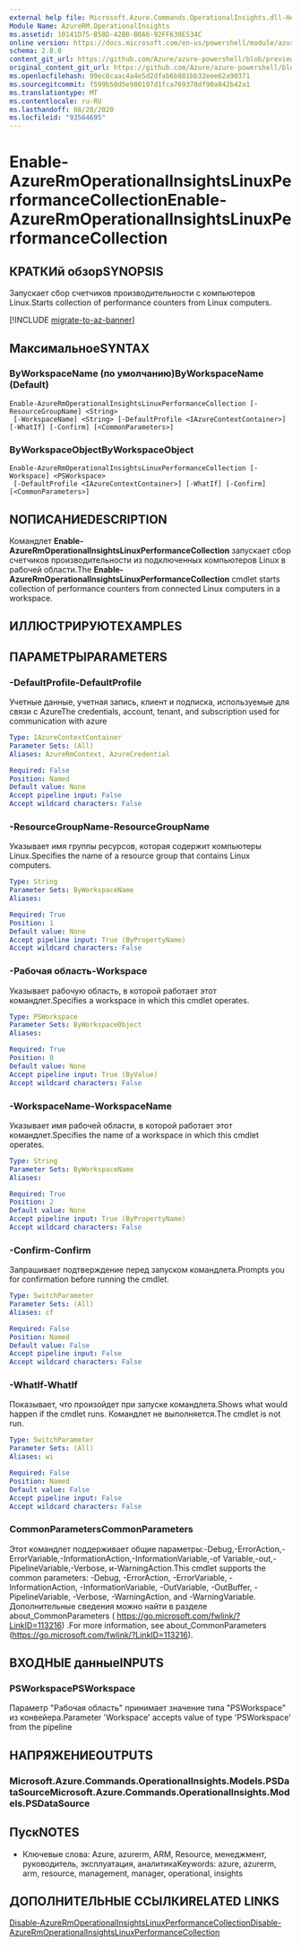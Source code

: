 ```yaml
---
external help file: Microsoft.Azure.Commands.OperationalInsights.dll-Help.xml
Module Name: AzureRM.OperationalInsights
ms.assetid: 10141D75-B58D-42B0-B0A6-92FF630E534C
online version: https://docs.microsoft.com/en-us/powershell/module/azurerm.operationalinsights/enable-azurermoperationalinsightslinuxperformancecollection
schema: 2.0.0
content_git_url: https://github.com/Azure/azure-powershell/blob/preview/src/ResourceManager/OperationalInsights/Commands.OperationalInsights/help/Enable-AzureRmOperationalInsightsLinuxPerformanceCollection.md
original_content_git_url: https://github.com/Azure/azure-powershell/blob/preview/src/ResourceManager/OperationalInsights/Commands.OperationalInsights/help/Enable-AzureRmOperationalInsightsLinuxPerformanceCollection.md
ms.openlocfilehash: 99ec8caac4a4e5d2dfab6b881bb32eee62a90371
ms.sourcegitcommit: f599b50d5e980197d1fca769378df90a842b42a1
ms.translationtype: MT
ms.contentlocale: ru-RU
ms.lasthandoff: 08/20/2020
ms.locfileid: "93564695"
---
```

# <span data-ttu-id="7c4c9-101">Enable-AzureRmOperationalInsightsLinuxPerformanceCollection</span><span class="sxs-lookup"><span data-stu-id="7c4c9-101">Enable-AzureRmOperationalInsightsLinuxPerformanceCollection</span></span>

## <span data-ttu-id="7c4c9-102">КРАТКИй обзор</span><span class="sxs-lookup"><span data-stu-id="7c4c9-102">SYNOPSIS</span></span>
<span data-ttu-id="7c4c9-103">Запускает сбор счетчиков производительности с компьютеров Linux.</span><span class="sxs-lookup"><span data-stu-id="7c4c9-103">Starts collection of performance counters from Linux computers.</span></span>

[!INCLUDE [migrate-to-az-banner](../../includes/migrate-to-az-banner.md)]

## <span data-ttu-id="7c4c9-104">Максимальное</span><span class="sxs-lookup"><span data-stu-id="7c4c9-104">SYNTAX</span></span>

### <span data-ttu-id="7c4c9-105">ByWorkspaceName (по умолчанию)</span><span class="sxs-lookup"><span data-stu-id="7c4c9-105">ByWorkspaceName (Default)</span></span>
```
Enable-AzureRmOperationalInsightsLinuxPerformanceCollection [-ResourceGroupName] <String>
 [-WorkspaceName] <String> [-DefaultProfile <IAzureContextContainer>] [-WhatIf] [-Confirm] [<CommonParameters>]
```

### <span data-ttu-id="7c4c9-106">ByWorkspaceObject</span><span class="sxs-lookup"><span data-stu-id="7c4c9-106">ByWorkspaceObject</span></span>
```
Enable-AzureRmOperationalInsightsLinuxPerformanceCollection [-Workspace] <PSWorkspace>
 [-DefaultProfile <IAzureContextContainer>] [-WhatIf] [-Confirm] [<CommonParameters>]
```

## <span data-ttu-id="7c4c9-107">NОПИСАНИЕ</span><span class="sxs-lookup"><span data-stu-id="7c4c9-107">DESCRIPTION</span></span>
<span data-ttu-id="7c4c9-108">Командлет **Enable-AzureRmOperationalInsightsLinuxPerformanceCollection** запускает сбор счетчиков производительности из подключенных компьютеров Linux в рабочей области.</span><span class="sxs-lookup"><span data-stu-id="7c4c9-108">The **Enable-AzureRmOperationalInsightsLinuxPerformanceCollection** cmdlet starts collection of performance counters from connected Linux computers in a workspace.</span></span>

## <span data-ttu-id="7c4c9-109">ИЛЛЮСТРИРУЮТ</span><span class="sxs-lookup"><span data-stu-id="7c4c9-109">EXAMPLES</span></span>

## <span data-ttu-id="7c4c9-110">ПАРАМЕТРЫ</span><span class="sxs-lookup"><span data-stu-id="7c4c9-110">PARAMETERS</span></span>

### <span data-ttu-id="7c4c9-111">-DefaultProfile</span><span class="sxs-lookup"><span data-stu-id="7c4c9-111">-DefaultProfile</span></span>
<span data-ttu-id="7c4c9-112">Учетные данные, учетная запись, клиент и подписка, используемые для связи с Azure</span><span class="sxs-lookup"><span data-stu-id="7c4c9-112">The credentials, account, tenant, and subscription used for communication with azure</span></span>

```yaml
Type: IAzureContextContainer
Parameter Sets: (All)
Aliases: AzureRmContext, AzureCredential

Required: False
Position: Named
Default value: None
Accept pipeline input: False
Accept wildcard characters: False
```

### <span data-ttu-id="7c4c9-113">-ResourceGroupName</span><span class="sxs-lookup"><span data-stu-id="7c4c9-113">-ResourceGroupName</span></span>
<span data-ttu-id="7c4c9-114">Указывает имя группы ресурсов, которая содержит компьютеры Linux.</span><span class="sxs-lookup"><span data-stu-id="7c4c9-114">Specifies the name of a resource group that contains Linux computers.</span></span>

```yaml
Type: String
Parameter Sets: ByWorkspaceName
Aliases: 

Required: True
Position: 1
Default value: None
Accept pipeline input: True (ByPropertyName)
Accept wildcard characters: False
```

### <span data-ttu-id="7c4c9-115">-Рабочая область</span><span class="sxs-lookup"><span data-stu-id="7c4c9-115">-Workspace</span></span>
<span data-ttu-id="7c4c9-116">Указывает рабочую область, в которой работает этот командлет.</span><span class="sxs-lookup"><span data-stu-id="7c4c9-116">Specifies a workspace in which this cmdlet operates.</span></span>

```yaml
Type: PSWorkspace
Parameter Sets: ByWorkspaceObject
Aliases: 

Required: True
Position: 0
Default value: None
Accept pipeline input: True (ByValue)
Accept wildcard characters: False
```

### <span data-ttu-id="7c4c9-117">-WorkspaceName</span><span class="sxs-lookup"><span data-stu-id="7c4c9-117">-WorkspaceName</span></span>
<span data-ttu-id="7c4c9-118">Указывает имя рабочей области, в которой работает этот командлет.</span><span class="sxs-lookup"><span data-stu-id="7c4c9-118">Specifies the name of a workspace in which this cmdlet operates.</span></span>

```yaml
Type: String
Parameter Sets: ByWorkspaceName
Aliases: 

Required: True
Position: 2
Default value: None
Accept pipeline input: True (ByPropertyName)
Accept wildcard characters: False
```

### <span data-ttu-id="7c4c9-119">-Confirm</span><span class="sxs-lookup"><span data-stu-id="7c4c9-119">-Confirm</span></span>
<span data-ttu-id="7c4c9-120">Запрашивает подтверждение перед запуском командлета.</span><span class="sxs-lookup"><span data-stu-id="7c4c9-120">Prompts you for confirmation before running the cmdlet.</span></span>

```yaml
Type: SwitchParameter
Parameter Sets: (All)
Aliases: cf

Required: False
Position: Named
Default value: False
Accept pipeline input: False
Accept wildcard characters: False
```

### <span data-ttu-id="7c4c9-121">-WhatIf</span><span class="sxs-lookup"><span data-stu-id="7c4c9-121">-WhatIf</span></span>
<span data-ttu-id="7c4c9-122">Показывает, что произойдет при запуске командлета.</span><span class="sxs-lookup"><span data-stu-id="7c4c9-122">Shows what would happen if the cmdlet runs.</span></span>
<span data-ttu-id="7c4c9-123">Командлет не выполняется.</span><span class="sxs-lookup"><span data-stu-id="7c4c9-123">The cmdlet is not run.</span></span>

```yaml
Type: SwitchParameter
Parameter Sets: (All)
Aliases: wi

Required: False
Position: Named
Default value: False
Accept pipeline input: False
Accept wildcard characters: False
```

### <span data-ttu-id="7c4c9-124">CommonParameters</span><span class="sxs-lookup"><span data-stu-id="7c4c9-124">CommonParameters</span></span>
<span data-ttu-id="7c4c9-125">Этот командлет поддерживает общие параметры:-Debug,-ErrorAction,-ErrorVariable,-InformationAction,-InformationVariable,-of Variable,-out,-PipelineVariable,-Verbose, и-WarningAction.</span><span class="sxs-lookup"><span data-stu-id="7c4c9-125">This cmdlet supports the common parameters: -Debug, -ErrorAction, -ErrorVariable, -InformationAction, -InformationVariable, -OutVariable, -OutBuffer, -PipelineVariable, -Verbose, -WarningAction, and -WarningVariable.</span></span> <span data-ttu-id="7c4c9-126">Дополнительные сведения можно найти в разделе about_CommonParameters ( https://go.microsoft.com/fwlink/?LinkID=113216) .</span><span class="sxs-lookup"><span data-stu-id="7c4c9-126">For more information, see about_CommonParameters (https://go.microsoft.com/fwlink/?LinkID=113216).</span></span>

## <span data-ttu-id="7c4c9-127">ВХОДНЫЕ данные</span><span class="sxs-lookup"><span data-stu-id="7c4c9-127">INPUTS</span></span>

### <span data-ttu-id="7c4c9-128">PSWorkspace</span><span class="sxs-lookup"><span data-stu-id="7c4c9-128">PSWorkspace</span></span>
<span data-ttu-id="7c4c9-129">Параметр "Рабочая область" принимает значение типа "PSWorkspace" из конвейера.</span><span class="sxs-lookup"><span data-stu-id="7c4c9-129">Parameter 'Workspace' accepts value of type 'PSWorkspace' from the pipeline</span></span>

## <span data-ttu-id="7c4c9-130">НАПРЯЖЕНИЕ</span><span class="sxs-lookup"><span data-stu-id="7c4c9-130">OUTPUTS</span></span>

### <span data-ttu-id="7c4c9-131">Microsoft.Azure.Commands.OperationalInsights.Models.PSDataSource</span><span class="sxs-lookup"><span data-stu-id="7c4c9-131">Microsoft.Azure.Commands.OperationalInsights.Models.PSDataSource</span></span>

## <span data-ttu-id="7c4c9-132">Пуск</span><span class="sxs-lookup"><span data-stu-id="7c4c9-132">NOTES</span></span>
* <span data-ttu-id="7c4c9-133">Ключевые слова: Azure, azurerm, ARM, Resource, менеджмент, руководитель, эксплуатация, аналитика</span><span class="sxs-lookup"><span data-stu-id="7c4c9-133">Keywords: azure, azurerm, arm, resource, management, manager, operational, insights</span></span>

## <span data-ttu-id="7c4c9-134">ДОПОЛНИТЕЛЬНЫЕ ССЫЛКИ</span><span class="sxs-lookup"><span data-stu-id="7c4c9-134">RELATED LINKS</span></span>

[<span data-ttu-id="7c4c9-135">Disable-AzureRmOperationalInsightsLinuxPerformanceCollection</span><span class="sxs-lookup"><span data-stu-id="7c4c9-135">Disable-AzureRmOperationalInsightsLinuxPerformanceCollection</span></span>](./Disable-AzureRmOperationalInsightsLinuxPerformanceCollection.md)


